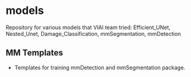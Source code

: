 # models
Repository for various models that VIAI team tried: Efficient_UNet, Nested_Unet, Damage_Classification, mmSegmentation, mmDetection

## MM Templates
- Templates for training mmDetection and mmSegmentation package.